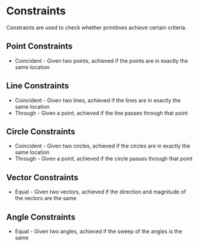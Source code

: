 # Constraints

Constraints are used to check whether primitives achieve certain criteria.

## Point Constraints

 * Coincident - Given two points, achieved if the points are in exactly the same location

## Line Constraints

 * Coincident - Given two lines, achieved if the lines are in exactly the same location
 * Through - Given a point, achieved if the line passes through that point

## Circle Constraints

 * Coincident - Given two circles, achieved if the circles are in exactly the same location
 * Through - Given a point, achieved if the circle passes through that point

## Vector Constraints

 * Equal - Given two vectors, achieved if the direction and magnitude of the vectors are the same

## Angle Constraints

 * Equal - Given two angles, achieved if the sweep of the angles is the same